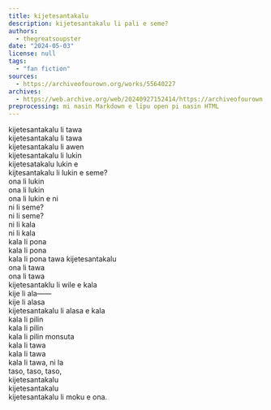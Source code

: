 ```yaml
---
title: kijetesantakalu
description: kijetesantakalu li pali e seme?
authors:
  - thegreatsoupster
date: "2024-05-03"
license: null
tags:
  - "fan fiction"
sources:
  - https://archiveofourown.org/works/55640227
archives:
  - https://web.archive.org/web/20240927152414/https://archiveofourown.org/works/55640227
preprocessing: mi nasin Markdown e lipu open pi nasin HTML
---
```


kijetesantakalu li tawa  
kijetesantakalu li tawa  
kijetesantakalu li awen  
kijetesantakalu li lukin  
kijetesatakalu lukin e  
kijtesantakalu li lukin e seme?  
ona li lukin  
ona li lukin  
ona li lukin e ni  
ni li seme?  
ni li seme?  
ni li kala  
ni li kala  
kala li pona  
kala li pona  
kala li pona tawa kijetesantakalu  
ona li tawa  
ona li tawa  
kijetesantaklu li wile e kala  
kije li ala——  
kije li alasa  
kijetesantakalu li alasa e kala  
kala li pilin  
kala li pilin  
kala li pilin monsuta  
kala li tawa  
kala li tawa  
kala li tawa, ni la  
taso, taso, taso,  
kijetesantakalu  
kijetesantakalu  
kijetesantakalu li moku e ona.
